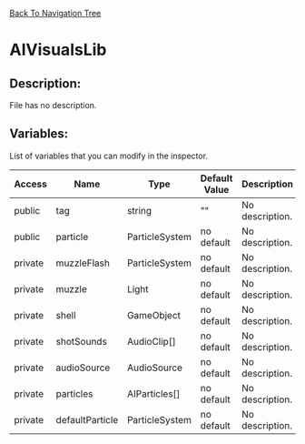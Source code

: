 [Back To Navigation Tree](https://wesleywh.github.io/GameDevRepo/docs/navigation.html)
# AIVisualsLib

## Description:
File has no description.

## Variables:
List of variables that you can modify in the inspector.

|Access|Name|Type|Default Value|Description|
|---|---|---|---|---|
|public|tag|string|""|No description.|
|public|particle|ParticleSystem|no default|No description.|
|private|muzzleFlash|ParticleSystem|no default|No description.|
|private|muzzle|Light|no default|No description.|
|private|shell|GameObject|no default|No description.|
|private|shotSounds|AudioClip[]|no default|No description.|
|private|audioSource|AudioSource|no default|No description.|
|private|particles|AIParticles[]|no default|No description.|
|private|defaultParticle|ParticleSystem|no default|No description.|
